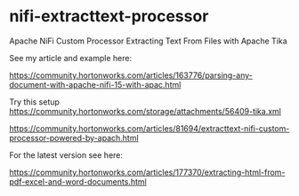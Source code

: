 # nifi-extracttext-processor
Apache NiFi Custom Processor Extracting Text From Files with Apache Tika





See my article and example here: 

https://community.hortonworks.com/articles/163776/parsing-any-document-with-apache-nifi-15-with-apac.html

Try this setup
https://community.hortonworks.com/storage/attachments/56409-tika.xml

https://community.hortonworks.com/articles/81694/extracttext-nifi-custom-processor-powered-by-apach.html


For the latest version see here:

https://community.hortonworks.com/articles/177370/extracting-html-from-pdf-excel-and-word-documents.html
